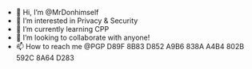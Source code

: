 - 👋 Hi, I’m @MrDonhimself
- 👀 I’m interested in Privacy & Security
- 🌱 I’m currently learning CPP
- 💞️ I’m looking to collaborate with anyone!
- 📫 How to reach me @PGP D89F 8B83 D852 A9B6 838A  A4B4 802B 592C 8A64 D283

<!---
MrDonhimself/MrDonhimself is a ✨ special ✨ repository because its `README.md` (this file) appears on your GitHub profile.
You can click the Preview link to take a look at your changes.
--->
